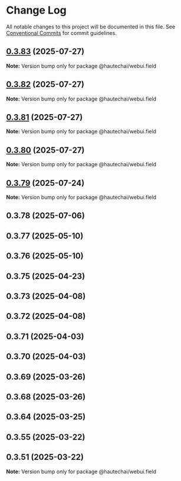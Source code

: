 # Change Log

All notable changes to this project will be documented in this file.
See [Conventional Commits](https://conventionalcommits.org) for commit guidelines.

## [0.3.83](https://github.com/HautechAI/webui/compare/@hautechai/webui.field@0.3.82...@hautechai/webui.field@0.3.83) (2025-07-27)

**Note:** Version bump only for package @hautechai/webui.field

## [0.3.82](https://github.com/HautechAI/webui/compare/@hautechai/webui.field@0.3.81...@hautechai/webui.field@0.3.82) (2025-07-27)

**Note:** Version bump only for package @hautechai/webui.field

## [0.3.81](https://github.com/HautechAI/webui/compare/@hautechai/webui.field@0.3.80...@hautechai/webui.field@0.3.81) (2025-07-27)

**Note:** Version bump only for package @hautechai/webui.field

## [0.3.80](https://github.com/HautechAI/webui/compare/@hautechai/webui.field@0.3.79...@hautechai/webui.field@0.3.80) (2025-07-27)

**Note:** Version bump only for package @hautechai/webui.field

## [0.3.79](https://github.com/HautechAI/webui/compare/@hautechai/webui.field@0.3.78...@hautechai/webui.field@0.3.79) (2025-07-24)

**Note:** Version bump only for package @hautechai/webui.field

## 0.3.78 (2025-07-06)

## 0.3.77 (2025-05-10)

## 0.3.76 (2025-05-10)

## 0.3.75 (2025-04-23)

## 0.3.73 (2025-04-08)

## 0.3.72 (2025-04-08)

## 0.3.71 (2025-04-03)

## 0.3.70 (2025-04-03)

## 0.3.69 (2025-03-26)

## 0.3.68 (2025-03-26)

## 0.3.64 (2025-03-25)

## 0.3.55 (2025-03-22)

## 0.3.51 (2025-03-22)

**Note:** Version bump only for package @hautechai/webui.field
